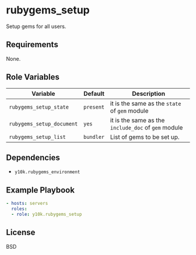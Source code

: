 rubygems_setup
=========

Setup gems for all users.

Requirements
------------

None.

Role Variables
--------------

| Variable | Default | Description |
|----------|---------|-------------|
|`rubygems_setup_state`|`present`|it is the same as the `state` of `gem` module|
|`rubygems_setup_document`|`yes`|it is the same as the `include_doc` of `gem` module|
|`rubygems_setup_list`|`bundler`|List of gems to be set up.|

Dependencies
------------

- `y10k.rubygems_environment`

Example Playbook
----------------

```yaml
- hosts: servers
  roles:
  - role: y10k.rubygems_setup
```

License
-------

BSD
